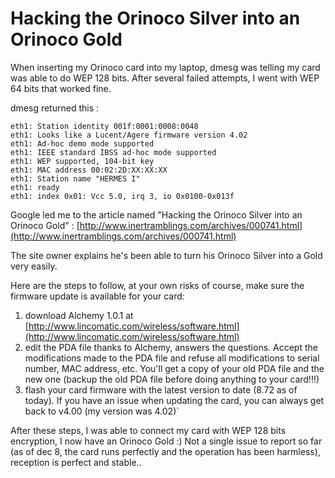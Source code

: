 # Hacking the Orinoco Silver into an Orinoco Gold

When inserting my Orinoco card into my laptop, dmesg was telling my card was able to do WEP 128 bits. After several failed attempts, I went with WEP 64 bits that worked fine.

dmesg returned this :

    eth1: Station identity 001f:0001:0008:0048
    eth1: Looks like a Lucent/Agere firmware version 4.02
    eth1: Ad-hoc demo mode supported
    eth1: IEEE standard IBSS ad-hoc mode supported
    eth1: WEP supported, 104-bit key
    eth1: MAC address 00:02:2D:XX:XX:XX
    eth1: Station name "HERMES I"
    eth1: ready
    eth1: index 0x01: Vcc 5.0, irq 3, io 0x0100-0x013f

Google led me to the article named "Hacking the Orinoco Silver into an Orinoco Gold" :
[http://www.inertramblings.com/archives/000741.html](http://www.inertramblings.com/archives/000741.html)

The site owner explains he's been able to turn his Orinoco Silver into a Gold very easily.

Here are the steps to follow, at your own risks of course, make sure the firmware update is available for your card:

1. download Alchemy 1.0.1 at [http://www.lincomatic.com/wireless/software.html](http://www.lincomatic.com/wireless/software.html)
2. edit the PDA file thanks to Alchemy, answers the questions. Accept the modifications made to the PDA file and refuse all modifications to serial number, MAC address, etc. You'll get a copy of your old PDA file and the new one (backup the old PDA file before doing anything to your card!!!)
3. flash your card firmware with the latest version to date (8.72 as of today). If you have an issue when updating the card, you can always get back to v4.00 (my version was 4.02)`

After these steps, I was able to connect my card with WEP 128 bits encryption, I now have an Orinoco Gold :) Not a single issue to report so far (as of dec 8, the card runs perfectly and the operation has been harmless), reception is perfect and stable..
